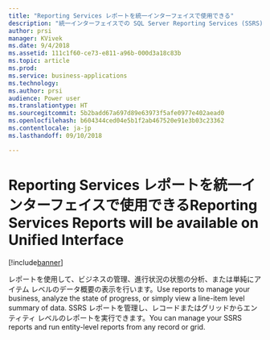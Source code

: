 ```yaml
---
title: "Reporting Services レポートを統一インターフェイスで使用できる"
description: "統一インターフェイスでの SQL Server Reporting Services (SSRS) レポートの管理と実行"
author: prsi
manager: KVivek
ms.date: 9/4/2018
ms.assetid: 111c1f60-ce73-e811-a96b-000d3a18c83b
ms.topic: article
ms.prod: 
ms.service: business-applications
ms.technology: 
ms.author: prsi
audience: Power user
ms.translationtype: HT
ms.sourcegitcommit: 5b2badd67a697d89e63973f5afe0977e402aead0
ms.openlocfilehash: b604344ced04e5b1f2ab467520e91e3b03c23362
ms.contentlocale: ja-jp
ms.lasthandoff: 09/10/2018

---
```

# <a name="reporting-services-reports-will-be-available-on-unified-interface"></a><span data-ttu-id="9af9e-103">Reporting Services レポートを統一インターフェイスで使用できる</span><span class="sxs-lookup"><span data-stu-id="9af9e-103">Reporting Services Reports will be available on Unified Interface</span></span>


[!include[banner](../../includes/banner.md)]

<span data-ttu-id="9af9e-104">レポートを使用して、ビジネスの管理、進行状況の状態の分析、または単純にアイテム レベルのデータ概要の表示を行います。</span><span class="sxs-lookup"><span data-stu-id="9af9e-104">Use reports to manage your business, analyze the state of progress, or simply view a line-item level summary of data.</span></span> <span data-ttu-id="9af9e-105">SSRS レポートを管理し、レコードまたはグリッドからエンティティ レベルのレポートを実行できます。</span><span class="sxs-lookup"><span data-stu-id="9af9e-105">You can manage your SSRS reports and run entity-level reports from any record or grid.</span></span>

